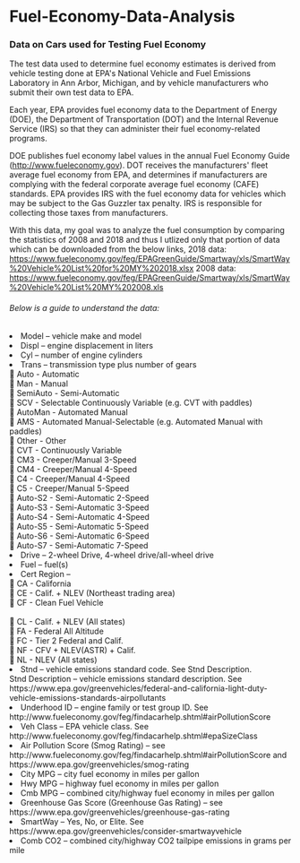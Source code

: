 # Fuel-Economy-Data-Analysis

### Data on Cars used for Testing Fuel Economy

The test data used to determine fuel economy estimates is derived from vehicle testing done at EPA's National Vehicle and Fuel Emissions Laboratory in Ann Arbor, Michigan, and by vehicle manufacturers who submit their own test data to EPA.

Each year, EPA provides fuel economy data to the Department of Energy (DOE), the Department of Transportation (DOT) and the Internal Revenue Service (IRS) so that they can administer their fuel economy-related programs.

DOE publishes fuel economy label values in the annual Fuel Economy Guide (http://www.fueleconomy.gov).
DOT receives the manufacturers' fleet average fuel economy from EPA, and determines if manufacturers are complying with the federal corporate average fuel economy (CAFE) standards.
EPA provides IRS with the fuel economy data for vehicles which may be subject to the Gas Guzzler tax penalty. IRS is responsible for collecting those taxes from manufacturers. 

With this data, my goal was to analyze the fuel consumption by comparing the statistics of 2008 and 2018 and thus I utlized only that portion of data which can be downloaded from the below links,
2018 data: https://www.fueleconomy.gov/feg/EPAGreenGuide/Smartway/xls/SmartWay%20Vehicle%20List%20for%20MY%202018.xlsx
2008 data: https://www.fueleconomy.gov/feg/EPAGreenGuide/Smartway/xls/SmartWay%20Vehicle%20List%20MY%202008.xls

###### Below is a guide to understand the data:

<li> Model – vehicle make and model<br>
<li> Displ – engine displacement in liters<br>
<li> Cyl – number of engine cylinders<br>
<li> Trans – transmission type plus number of gears<br>
 Auto - Automatic<br>
 Man - Manual<br>
 SemiAuto - Semi-Automatic<br>
 SCV - Selectable Continuously Variable (e.g. CVT with paddles)<br>
 AutoMan - Automated Manual<br>
 AMS - Automated Manual-Selectable (e.g. Automated Manual with paddles)<br>
 Other - Other<br>
 CVT - Continuously Variable<br>
 CM3 - Creeper/Manual 3-Speed<br>
 CM4 - Creeper/Manual 4-Speed<br>
 C4 - Creeper/Manual 4-Speed<br>
 C5 - Creeper/Manual 5-Speed<br>
 Auto-S2 - Semi-Automatic 2-Speed<br>
 Auto-S3 - Semi-Automatic 3-Speed<br>
 Auto-S4 - Semi-Automatic 4-Speed<br>
 Auto-S5 - Semi-Automatic 5-Speed<br>
 Auto-S6 - Semi-Automatic 6-Speed<br>
 Auto-S7 - Semi-Automatic 7-Speed<br>
<li> Drive – 2-wheel Drive, 4-wheel drive/all-wheel drive<br>
<li> Fuel – fuel(s)<br>
<li> Cert Region –<br>
 CA - California<br>
 CE - Calif. + NLEV (Northeast trading area)<br>
 CF - Clean Fuel Vehicle<br><br>
 CL - Calif. + NLEV (All states)<br>
 FA - Federal All Altitude<br>
 FC - Tier 2 Federal and Calif.<br>
 NF - CFV + NLEV(ASTR) + Calif.<br>
 NL - NLEV (All states)<br>
<li> Stnd – vehicle emissions standard code. See Stnd Description.<br>
Stnd Description – vehicle emissions standard description. See
https://www.epa.gov/greenvehicles/federal-and-california-light-duty-vehicle-emissions-standards-airpollutants<br>
<li> Underhood ID – engine family or test group ID. See
http://www.fueleconomy.gov/feg/findacarhelp.shtml#airPollutionScore<br>
<li> Veh Class – EPA vehicle class. See http://www.fueleconomy.gov/feg/findacarhelp.shtml#epaSizeClass<br>
<li> Air Pollution Score (Smog Rating) – see
http://www.fueleconomy.gov/feg/findacarhelp.shtml#airPollutionScore and https://www.epa.gov/greenvehicles/smog-rating<br>
<li> City MPG – city fuel economy in miles per gallon<br>
<li> Hwy MPG – highway fuel economy in miles per gallon<br>
<li> Cmb MPG – combined city/highway fuel economy in miles per gallon<br>
<li> Greenhouse Gas Score (Greenhouse Gas Rating) – see
https://www.epa.gov/greenvehicles/greenhouse-gas-rating<br>
<li> SmartWay – Yes, No, or Elite. See https://www.epa.gov/greenvehicles/consider-smartwayvehicle<br>
<li> Comb CO2 – combined city/highway CO2 tailpipe emissions in grams per mile

